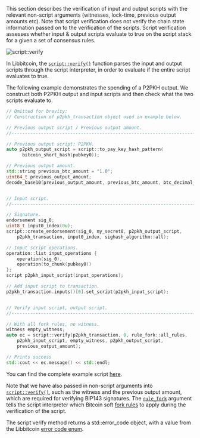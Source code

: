This section describes the verification of input and output scripts with the relevant non-script arguments (witnesses, lock-time, previous output amounts etc). Note that script verification does not verify the chain state information passed on to the verification of the scripts. Script verification assesses whether input & output scripts evaluate to true on the script stack for a given a set of consensus rules.

![script::verify](https://ipfs.io/ipfs/QmZBWeqguWPXJQ45YYTrwUmKWEK6jRPc5phbKrJruQWczJ)

In Libbitcoin, the [`script::verify()`](https://github.com/libbitcoin/libbitcoin/blob/master/include/bitcoin/bitcoin/chain/script.hpp#L212-L218) function parses the input and output scripts through the script interpreter, in order to evaluate if the entire script evaluates to true.

The following example demonstrates the spending of a P2PKH output. We construct both P2PKH output and input scripts and then check what the two scripts evaluate to.

```c++
// Omitted for brevity:
// Construction of p2pkh_transaction object used in example below.
```
```c++
// Previous output script / Previous output amount.
//---------------------------------------------------------------------------

// Previous output script: P2PKH.
auto p2pkh_output_script = script::to_pay_key_hash_pattern(
      bitcoin_short_hash(pubkey0));

// Previous output amount.
std::string previous_btc_amount = "1.0";
uint64_t previous_output_amount;
decode_base10(previous_output_amount, previous_btc_amount, btc_decimal_places);


// Input script.
//---------------------------------------------------------------------------

// Signature.
endorsement sig_0;
uint8_t input0_index(0u);
script::create_endorsement(sig_0, my_secret0, p2pkh_output_script,
    p2pkh_transaction, input0_index, sighash_algorithm::all);

// Input script operations.
operation::list input_operations {
    operation(sig_0),
    operation(to_chunk(pubkey0))
};
script p2pkh_input_script(input_operations);

// Add input script to transaction.
p2pkh_transaction.inputs()[0].set_script(p2pkh_input_script);


// Verify input script, output script.
//---------------------------------------------------------------------------

// With all fork rules, no witness.
witness empty_witness;
auto ec = script::verify(p2pkh_transaction, 0, rule_fork::all_rules,
    p2pkh_input_script, empty_witness, p2pkh_output_script,
    previous_output_amount);

// Prints success
std::cout << ec.message() << std::endl;
```

You can find the complete example script [here](https://github.com/libbitcoin/libbitcoin/wiki/Examples:-Script-Verification).

Note that we have also passed in non-script arguments into [`script::verify()`](https://github.com/libbitcoin/libbitcoin/blob/master/include/bitcoin/bitcoin/chain/script.hpp#L212-L218), such as the witness and the previous output amount, which are required for verifying BIP143 signatures. The [`rule_fork`](https://github.com/libbitcoin/libbitcoin/blob/master/include/bitcoin/bitcoin/machine/rule_fork.hpp#L27-L101) argument tells the script interpreter which Bitcoin soft [fork rules](https://github.com/libbitcoin/libbitcoin/wiki/Fork-Rules) to apply during the verification of the script.

The script verify method returns a std::error_code object, with a value from the Libbitcoin [error code enum](https://github.com/libbitcoin/libbitcoin/blob/master/include/bitcoin/bitcoin/error.hpp#L47-L244).
